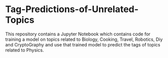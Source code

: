 # Tag-Predictions-of-Unrelated-Topics
This repository contains a Jupyter Notebook which contains code for training a model on topics related to Biology, Cooking, Travel, Robotics, Diy and CryptoGraphy and use that trained model to predict the tags of topics related to Physics.
